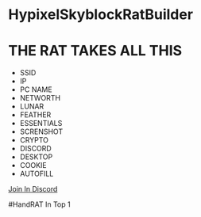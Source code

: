 # HypixelSkyblockRatBuilder

# **THE RAT TAKES ALL THIS**
- SSID
- IP
- PC NAME
- NETWORTH
- LUNAR
- FEATHER
- ESSENTIALS
- SCRENSHOT
- CRYPTO
- DISCORD
- DESKTOP
- COOKIE
- AUTOFILL


[Join In Discord ](https://discord.gg/YX5AtJZXre)

#HandRAT In Top 1
